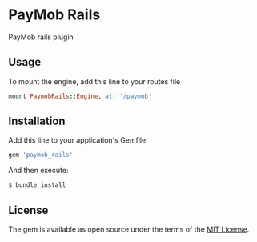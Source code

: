 # PayMob Rails
PayMob rails plugin

## Usage

To mount the engine, add this line to your routes file
```ruby
mount PaymobRails::Engine, at: '/paymob'
```

## Installation
Add this line to your application's Gemfile:

```ruby
gem 'paymob_rails'
```

And then execute:
```bash
$ bundle install
```


## License
The gem is available as open source under the terms of the [MIT License](http://opensource.org/licenses/MIT).
